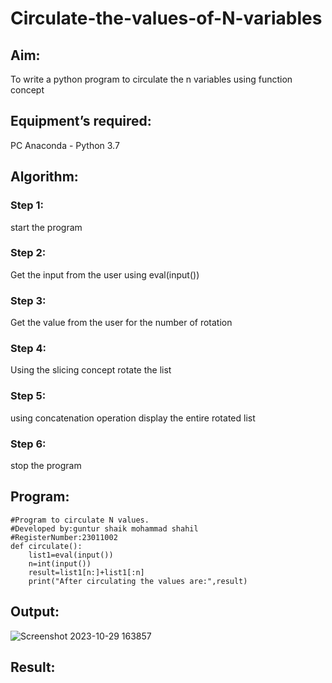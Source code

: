 # Circulate-the-values-of-N-variables
## Aim:
To write a python program to circulate the n variables using function concept
## Equipment’s required:
PC
Anaconda - Python 3.7
## Algorithm: 
### Step 1: 
start the program
### Step 2: 
Get the input from the user using eval(input())
### Step 3: 
Get the value from the user for the number of rotation
### Step 4: 
Using the slicing concept rotate the list
### Step 5: 
using concatenation operation display the entire rotated list
### Step 6: 
stop the  program
## Program:
```
#Program to circulate N values.
#Developed by:guntur shaik mohammad shahil
#RegisterNumber:23011002
def circulate():
    list1=eval(input())
    n=int(input())
    result=list1[n:]+list1[:n]
    print("After circulating the values are:",result)
  ```  
## Output:
![Screenshot 2023-10-29 163857](https://github.com/mohammadshahil09/Circulate-the-values-of-N-variables/assets/145742840/9f3b36fb-306d-42a4-af3c-5ab570d51b6f)

## Result:
